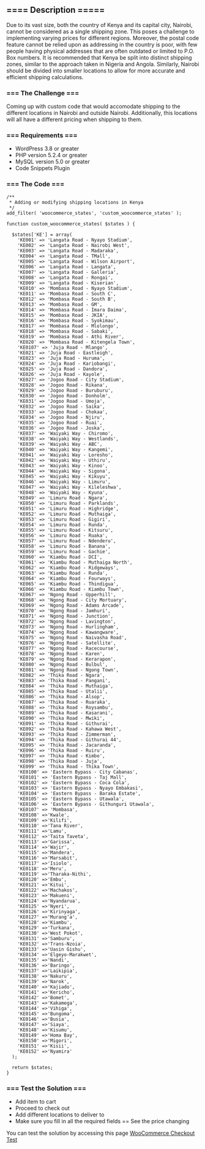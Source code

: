  
## ==== Description =====
 
Due to its vast size, both the country of Kenya and its capital city, Nairobi, cannot be considered as a single shipping zone. This poses a challenge to implementing varying prices for different regions. Moreover, the postal code feature cannot be relied upon as addressing in the country is poor, with few people having physical addresses that are often outdated or limited to P.O. Box numbers. It is recommended that Kenya be split into distinct shipping zones, similar to the approach taken in Nigeria and Angola. Similarly, Nairobi should be divided into smaller locations to allow for more accurate and efficient shipping calculations.

### === The Challenge ===

Coming up with custom code that would accomodate shipping to the different locations in Nairobi and outside Nairobi. Additionally, this locations will all have a different pricing when shipping to them.

### === Requirements ===

* WordPress 3.8 or greater
* PHP version 5.2.4 or greater
* MySQL version 5.0 or greater
* Code Snippets Plugin

### === The Code ===
```
/**
 * Adding or modifying shipping locations in Kenya
 */
add_filter( 'woocommerce_states', 'custom_woocommerce_states' );

function custom_woocommerce_states( $states ) {

  $states['KE'] = array(
    'KE001' => 'Langata Road - Nyayo Stadium', 
    'KE002' => 'Langata Road - Nairobi West',
	'KE003' => 'Langata Road - Madaraka',
	'KE004' => 'Langata Road - TMall',
	'KE005' => 'Langata Road - Wilson Airport',
	'KE006' => 'Langata Road - Langata',
	'KE007' => 'Langata Road - Galleria',
	'KE008' => 'Langata Road - Rongai',
	'KE009' => 'Langata Road - Kiserian',
	'KE010' => 'Mombasa Road - Nyayo Stadium',
	'KE011' => 'Mombasa Road - South C',
	'KE012' => 'Mombasa Road - South B',
	'KE013' => 'Mombasa Road - GM',
	'KE014' => 'Mombasa Road - Imara Daima',
	'KE015' => 'Mombasa Road - JKIA',
	'KE016' => 'Mombasa Road - Syokimau',
	'KE017' => 'Mombasa Road - Mlolongo',
	'KE018' => 'Mombasa Road - Sabaki',
	'KE019' => 'Mombasa Road - Athi River',
	'KE020' => 'Mombasa Road - Kitengela Town',
	'KE0107' => 'Juja Road - Mlango',
	'KE021' => 'Juja Road - Eastleigh',
	'KE023' => 'Juja Road - Huruma',
	'KE024' => 'Juja Road - Kariobangi',
	'KE025' => 'Juja Road - Dandora',
	'KE026' => 'Juja Road - Kayole',
	'KE027' => 'Jogoo Road - City Stadium',
	'KE028' => 'Jogoo Road - Rikana',
	'KE029' => 'Jogoo Road - Buruburu',
	'KE030' => 'Jogoo Road - Donholm',
	'KE031' => 'Jogoo Road - Umoja',
	'KE032' => 'Jogoo Road - Saika',
	'KE033' => 'Jogoo Road - Chokaa',
	'KE034' => 'Jogoo Road - Njiru',
	'KE035' => 'Jogoo Road - Ruai',
	'KE036' => 'Jogoo Road - Joska',
	'KE037' => 'Waiyaki Way - Chiromo',
	'KE038' => 'Waiyaki Way - Westlands',
	'KE039' => 'Waiyaki Way - ABC',
	'KE040' => 'Waiyaki Way - Kangemi',
	'KE041' => 'Waiyaki Way - Loresho',
	'KE042' => 'Waiyaki Way - Uthiru',
	'KE043' => 'Waiyaki Way - Kinoo',
	'KE044' => 'Waiyaki Way - Sigona',
	'KE045' => 'Waiyaki Way - Kikuyu',
	'KE046' => 'Waiyaki Way - Limuru',
	'KE047' => 'Waiyaki Way - Kileleshwa',
	'KE048' => 'Waiyaki Way - Kyuna',
	'KE049' => 'Limuru Road - Ngara',
	'KE050' => 'Limuru Road - Parklands',
	'KE051' => 'Limuru Road - Highridge',
	'KE052' => 'Limuru Road - Muthaiga',
	'KE053' => 'Limuru Road - Gigiri',
	'KE054' => 'Limuru Road - Runda',
	'KE055' => 'Limuru Road - Kitsuru',
	'KE056' => 'Limuru Road - Ruaka',
	'KE057' => 'Limuru Road - Ndenderu',
	'KE058' => 'Limuru Road - Banana',
	'KE059' => 'Limuru Road - Gachie',
	'KE060' => 'Kiambu Road - DCI',
	'KE061' => 'Kiambu Road - Muthaiga North',
	'KE062' => 'Kiambu Road - Ridgeways',
	'KE063' => 'Kiambu Road - Runda',
	'KE064' => 'Kiambu Road - Fourways',
	'KE065' => 'Kiambu Road - Thindigua',
	'KE066' => 'Kiambu Road - Kiambu Town',
	'KE067' => 'Ngong Road - Upperhill',
	'KE068' => 'Ngong Road - City Mortuary',
	'KE069' => 'Ngong Road - Adams Arcade',
	'KE070' => 'Ngong Road - Jamhuri',
	'KE071' => 'Ngong Road - Junction',
	'KE072' => 'Ngong Road - Lavington',
	'KE073' => 'Ngong Road - Hurlingham',
	'KE074' => 'Ngong Road - Kawangware',
	'KE075' => 'Ngong Road - Naivasha Road',
	'KE076' => 'Ngong Road - Satellite',
	'KE077' => 'Ngong Road - Racecourse',
	'KE078' => 'Ngong Road - Karen',
	'KE079' => 'Ngong Road - Kerarapon',
	'KE080' => 'Ngong Road - Bulbul',
	'KE081' => 'Ngong Road - Ngong Town',
	'KE082' => 'Thika Road - Ngara',
	'KE083' => 'Thika Road - Pangani',
	'KE084' => 'Thika Road - Muthaiga',
	'KE085' => 'Thika Road - Utalii',
	'KE086' => 'Thika Road - Alsop',
	'KE087' => 'Thika Road - Ruaraka',
	'KE088' => 'Thika Road - Roysambu',
	'KE089' => 'Thika Road - Kasarani',
	'KE090' => 'Thika Road - Mwiki',
	'KE091' => 'Thika Road - Githurai',
	'KE092' => 'Thika Road - Kahawa West',
	'KE093' => 'Thika Road - Zimmerman',
	'KE094' => 'Thika Road - Githurai 44',
	'KE095' => 'Thika Road - Jacaranda',
	'KE096' => 'Thika Road - Ruiru',
	'KE097' => 'Thika Road - Kimbo',
	'KE098' => 'Thika Road - Juja',
	'KE099' => 'Thika Road - Thika Town',
	'KE0100' => 'Eastern Bypass - City Cabanas',
	'KE0101' => 'Eastern Bypass - Taj Mall',
	'KE0102' => 'Eastern Bypass - Coca Cola',
	'KE0103' => 'Eastern Bypass - Nyayo Embakasi',
	'KE0104' => 'Eastern Bypass - Baraka Estate',
	'KE0105' => 'Eastern Bypass - Utawala',
	'KE0106' => 'Eastern Bypass - Githunguri Utawala',
	'KE0107' => 'Mombasa',
	'KE0108' =>'Kwale',
	'KE0109' =>'Kilifi',
	'KE0110' =>'Tana River',
	'KE0111' =>'Lamu',
	'KE0112' =>'Taita Taveta',
	'KE0113' =>'Garissa',
	'KE0114' =>'Wajir',
	'KE0115' =>'Mandera',
	'KE0116' =>'Marsabit',
	'KE0117' =>'Isiolo',
	'KE0118' =>'Meru',
	'KE0119' =>'Tharaka-Nithi',
	'KE0120' =>'Embu',
	'KE0121' =>'Kitui',
	'KE0122' =>'Machakos',
	'KE0123' =>'Makueni',
	'KE0124' =>'Nyandarua',
	'KE0125' =>'Nyeri',
	'KE0126' =>'Kirinyaga',
	'KE0127' =>'Murang’a',
	'KE0128' =>'Kiambu',
	'KE0129' =>'Turkana',
	'KE0130' =>'West Pokot',
	'KE0131' =>'Samburu',
	'KE0132' =>'Trans-Nzoia',
	'KE0133' =>'Uasin Gishu',
	'KE0134' =>'Elgeyo-Marakwet',
	'KE0135' =>'Nandi',
	'KE0136' =>'Baringo',
	'KE0137' =>'Laikipia',
	'KE0138' =>'Nakuru',
	'KE0139' =>'Narok',
	'KE0140' =>'Kajiado',
	'KE0141' =>'Kericho',
	'KE0142' =>'Bomet',
	'KE0143' =>'Kakamega',
	'KE0144' =>'Vihiga',
	'KE0145' =>'Bungoma',
	'KE0146' =>'Busia',
	'KE0147' =>'Siaya',
	'KE0148' =>'Kisumu',
	'KE0149' =>'Homa Bay',
	'KE0150' =>'Migori',
	'KE0151' =>'Kisii',
	'KE0152' =>'Nyamira'
  );

  return $states;
}
```


### === Test the Solution ===
* Add item to cart
* Proceed to check out
* Add different locations to deliver to
* Make sure you fill in all the required fields
== See the price changing

You can test the solution by accessing this page [WooCommerce Checkout Test](https://techstars.co.ke/woocommerce/)

